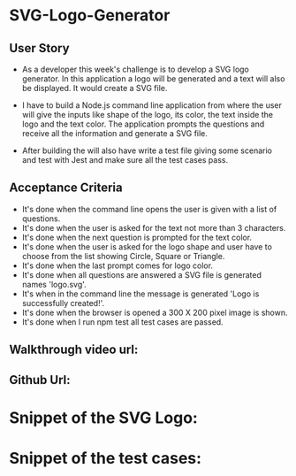 # SVG-Logo-Generator

## User Story

* As a developer this week's challenge is to develop a SVG logo generator. In this application a logo will be generated and a text will also be displayed. It would create a SVG file.

* I have to build a Node.js command line application from where the user will give the inputs like shape of the logo, its color, the text inside the logo and the text color. The application prompts the questions and receive all the information and generate a SVG file.

* After building the will also have write a test file giving some scenario and test with Jest and make sure all the test cases pass.


## Acceptance Criteria

* It's done when the command line opens the user is given with a list of questions.
* It's done when the user is asked for the text not more than 3 characters.
* It's done when the next question is prompted for the text color.
* It's done when the user is asked for the logo shape and user have to choose from the list showing Circle, Square or Triangle.
* It's done when the last prompt comes for logo color.
* It's done when all questions are answered a SVG file is generated names 'logo.svg'.
* It's when in the command line the message is generated 'Logo is successfully created!'.
* It's done when the browser is opened a 300 X 200 pixel image is shown.
* It's done when I run npm test all test cases are passed.


## Walkthrough video url:



## Github Url:


# Snippet of the SVG Logo:


# Snippet of the test cases:





